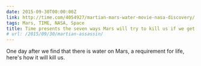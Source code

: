 ```yaml
---
date: 2015-09-30T00:00:00Z
link: http://time.com/4054927/martian-mars-water-movie-nasa-discovery/
tags: Mars, TIME, NASA, Space
title: Time presents the seven ways Mars will try to kill us if we get there
# url: /2015/09/30/martian-assassin/
---
```


One day after we find that there is water on Mars, a requirement for life, here's how it will kill us.
